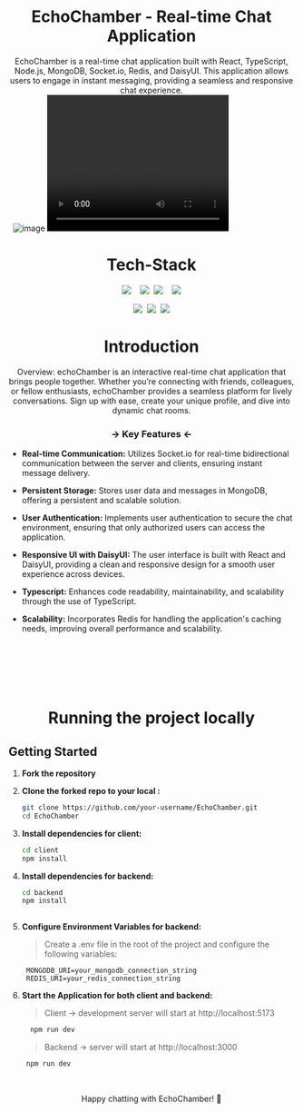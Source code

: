 <h1 align="center">EchoChamber - Real-time Chat Application</h1>

<div align="center" width='900'>
    EchoChamber is a real-time chat application built with React, TypeScript, Node.js, MongoDB, Socket.io, Redis, and DaisyUI. This application allows users to engage in instant messaging, providing a seamless and responsive chat experience.
</div>
&nbsp;
<img alt="image" margin="12" src="https://github.com/kom-senapati/EchoChamber/blob/main/client/public/thumbnail-EchoChaMber.png">

<video width="320" height="240" controls>
  <source src="your_video.mp4" type="video/mp4">
  Your browser does not support the video tag.
</video>



<h1 align="center">Tech-Stack</h1>

<p align="center">
  <img src="https://img.shields.io/badge/MongoDB-%234ea94b.svg?style=for-the-badge&logo=mongodb&logoColor=white">&nbsp;&nbsp;&nbsp;&nbsp;<img src="https://img.shields.io/badge/express.js-%23404d59.svg?style=for-the-badge&logo=express&logoColor=%2361DAFB">&nbsp;&nbsp;<img src="https://img.shields.io/badge/react-%2320232a.svg?style=for-the-badge&logo=react&logoColor=%2361DAFB">&nbsp;&nbsp;&nbsp;&nbsp;<img src="https://img.shields.io/badge/node.js-6DA55F?style=for-the-badge&logo=node.js&logoColor=white">
</p>

<p align="center">
  <img src="https://img.shields.io/badge/redis-%23DD0031.svg?style=for-the-badge&logo=redis&logoColor=white">&nbsp;&nbsp;<img src="https://img.shields.io/badge/Socket.io-black?style=for-the-badge&logo=socket.io&badgeColor=010101">&nbsp;&nbsp;<img src="https://img.shields.io/badge/tailwindcss-%2338B2AC.svg?style=for-the-badge&logo=tailwind-css&logoColor=white">
</p>

<h1 align="center">Introduction</h1>

<div align="center" width='900'>
Overview: echoChamber is an interactive real-time chat application that brings people together. Whether you’re connecting with friends, colleagues, or fellow enthusiasts, echoChamber provides a seamless platform for lively conversations. Sign up with ease, create your unique profile, and dive into dynamic chat rooms.
</div>

<h3 align="center"> -> Key Features <-</h3>

- **Real-time Communication:** Utilizes Socket.io for real-time bidirectional communication between the server and clients, ensuring instant message delivery.

- **Persistent Storage:** Stores user data and messages in MongoDB, offering a persistent and scalable solution.

- **User Authentication:** Implements user authentication to secure the chat environment, ensuring that only authorized users can access the application.

- **Responsive UI with DaisyUI:** The user interface is built with React and DaisyUI, providing a clean and responsive design for a smooth user experience across devices.

- **Typescript:** Enhances code readability, maintainability, and scalability through the use of TypeScript.

- **Scalability:** Incorporates Redis for handling the application's caching needs, improving overall performance and scalability.


&nbsp;
&nbsp;
&nbsp;
&nbsp;
&nbsp;


&nbsp;
&nbsp;
&nbsp;
&nbsp;
&nbsp;


&nbsp;
&nbsp;
&nbsp;
&nbsp;
&nbsp;
<h1 align="center">Running the project locally</h1>

## Getting Started
1. **Fork the repository**

2. **Clone the forked repo to your local :**

    ```bash
    git clone https://github.com/your-username/EchoChamber.git
    cd EchoChamber
    

3. **Install dependencies for client:**

   ```bash
   cd client
   npm install

4. **Install dependencies for backend:**

   ```bash
   cd backend
   npm install
  
3. **Configure Environment Variables for backend:**

     >Create a .env file in the root of the project and configure the following variables:

   ```env
    MONGODB_URI=your_mongodb_connection_string
    REDIS_URI=your_redis_connection_string

 4. **Start the Application for both client and backend:**

    > Client -> development server will start at http://localhost:5173
    ```bash
      npm run dev
    ```
    > Backend ->  server will start at http://localhost:3000
     ```bash
      npm run dev
    ```
<br>

<p align="center">
 Happy chatting with EchoChamber! 🚀
</p>
